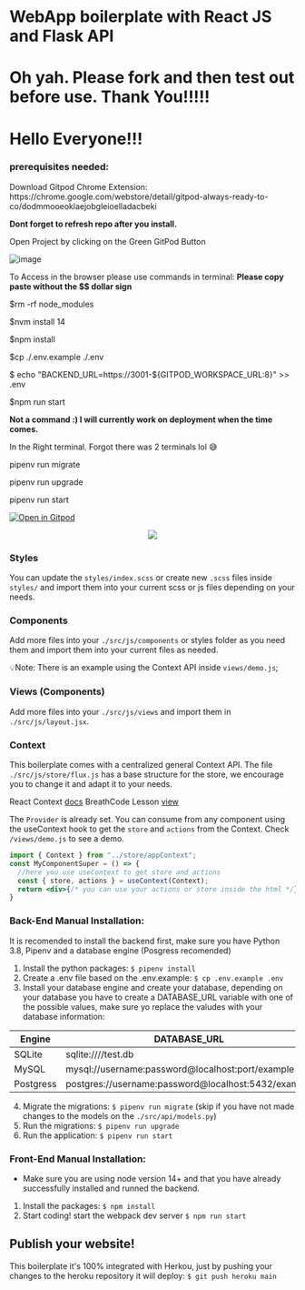 # WebApp boilerplate with React JS and Flask API

<h1>Oh yah. Please fork and then test out before use. Thank You!!!!!</h1>
<h1>Hello Everyone!!!</h1>
<p></p>
<h3>prerequisites needed:</h3>
<p></p>
Download Gitpod Chrome Extension: https://chrome.google.com/webstore/detail/gitpod-always-ready-to-co/dodmmooeoklaejobgleioelladacbeki
<p></p>
<strong>Dont forget to refresh repo after you install.</strong>
<p></p>
Open Project by clicking on the Green GitPod Button
<p></p>
<p></p>
<p></p>

![image](https://user-images.githubusercontent.com/83515541/217136142-82669610-21cf-4e66-be02-2f3b2c49d3bb.png)

To Access in the browser please use commands in terminal: 
<strong>Please copy paste without the $$ dollar sign</strong>
<br/>
<p>$rm -rf node_modules</p>
<p>$nvm install 14</p>
<p>$npm install</p>
<p>$cp ./.env.example ./.env</p>
<p>$ echo "BACKEND_URL=https://3001-${GITPOD_WORKSPACE_URL:8}" >> .env</p>
<p>$npm run start</p>
<p></p>
<p></p>
<p></p>
<strong>Not a command :) I will currently work on deployment when the time comes.</strong>
<p></p>
<p></p>
<p></p>
<p>In the Right terminal. Forgot there was 2 terminals lol 😅</p>
<p></p>
<p>pipenv run migrate</p>
<p>pipenv run upgrade</p>
<p>pipenv run start</p>









[![Open in Gitpod](https://gitpod.io/button/open-in-gitpod.svg)](https://gitpod.io#https://github.com/4GeeksAcademy/react-flask-hello.git)

<p align="center">
<a href="https://www.loom.com/share/f37c6838b3f1496c95111e515e83dd9b"><img src="https://github.com/4GeeksAcademy/flask-rest-hello/blob/main/docs/assets/how-to.png?raw=true?raw=true" /></a>
</p>

### Styles
You can update the `styles/index.scss` or create new `.scss` files inside `styles/` and import them into your current scss or js files depending on your needs.

### Components
Add more files into your `./src/js/components` or styles folder as you need them and import them into your current files as needed.

💡Note: There is an example using the Context API inside `views/demo.js`;

### Views (Components)
Add more files into your `./src/js/views` and import them in `./src/js/layout.jsx`.

### Context
This boilerplate comes with a centralized general Context API. The file `./src/js/store/flux.js` has a base structure for the store, we encourage you to change it and adapt it to your needs.

React Context [docs](https://reactjs.org/docs/context.html)
BreathCode Lesson [view](https://content.breatheco.de/lesson/react-hooks-explained)

The `Provider` is already set. You can consume from any component using the useContext hook to get the `store` and `actions` from the Context. Check `/views/demo.js` to see a demo.

```jsx
import { Context } from "../store/appContext";
const MyComponentSuper = () => {
  //here you use useContext to get store and actions
  const { store, actions } = useContext(Context);
  return <div>{/* you can use your actions or store inside the html */}</div>
}
```

### Back-End Manual Installation:

It is recomended to install the backend first, make sure you have Python 3.8, Pipenv and a database engine (Posgress recomended)

1. Install the python packages: `$ pipenv install`
2. Create a .env file based on the .env.example: `$ cp .env.example .env`
3. Install your database engine and create your database, depending on your database you have to create a DATABASE_URL variable with one of the possible values, make sure yo replace the valudes with your database information:

| Engine	| DATABASE_URL 						|
| ------------- | ----------------------------------------------------- |
| SQLite	| sqlite:////test.db	 				|
| MySQL		| mysql://username:password@localhost:port/example	|
| Postgress	| postgres://username:password@localhost:5432/example 	|

4. Migrate the migrations: `$ pipenv run migrate` (skip if you have not made changes to the models on the `./src/api/models.py`)
5. Run the migrations: `$ pipenv run upgrade`
6. Run the application: `$ pipenv run start`


### Front-End Manual Installation:

- Make sure you are using node version 14+ and that you have already successfully installed and runned the backend.

1. Install the packages: `$ npm install`
2. Start coding! start the webpack dev server `$ npm run start`

## Publish your website!

This boilerplate it's 100% integrated with Herkou, just by pushing your changes to the heroku repository it will deploy: `$ git push heroku main`
